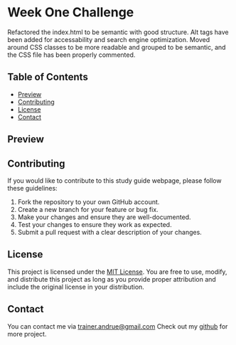 # Week One Challenge

Refactored the index.html to be semantic with good structure. Alt tags have been added for accessability and search engine optimization. Moved around CSS classes to be more readable and grouped to be semantic, and the CSS file has been properly commented. 

## Table of Contents

- [Preview](#preview)
- [Contributing](#contributing)
- [License](#license)
- [Contact](#contact)

## Preview



## Contributing

If you would like to contribute to this study guide webpage, please follow these guidelines:

1. Fork the repository to your own GitHub account.
2. Create a new branch for your feature or bug fix.
3. Make your changes and ensure they are well-documented.
4. Test your changes to ensure they work as expected.
5. Submit a pull request with a clear description of your changes.

## License

This project is licensed under the [MIT License](https://choosealicense.com/licenses/mit/). You are free to use, modify, and distribute this project as long as you provide proper attribution and include the original license in your distribution.

## Contact

You can contact me via [trainer.andrue@gmail.com](mailto:trainer.andrue@gmail.com)
Check out my [github](https://github.com/AndrueGage) for more project. 


